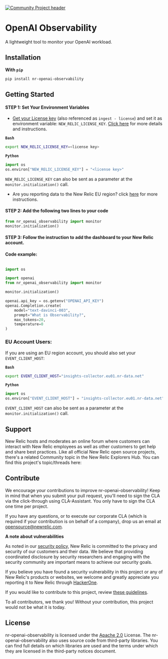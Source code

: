 
[![Community Project header](https://github.com/newrelic/open-source-office/raw/master/examples/categories/images/Community_Project.png)](https://github.com/newrelic/open-source-office/blob/master/examples/categories/index.md#category-community-project)

# OpenAI Observability

A lightweight tool to monitor your OpenAI workload.

## Installation
**With `pip`**

```bash
pip install nr-openai-observability
```

## Getting Started

#### STEP 1: Set Your Environment Variables 
* [Get your License key](https://one.newrelic.com/launcher/api-keys-ui.api-keys-launcher) (also referenced as `ingest - license`) and set it as environment variable: `NEW_RELIC_LICENSE_KEY`.
[Click here](https://docs.newrelic.com/docs/apis/intro-apis/new-relic-api-keys/#license-key) for more details and instructions.

**`Bash`**

```bash
export NEW_RELIC_LICENSE_KEY=<license key>
```

**`Python`**

```python
import os
os.environ["NEW_RELIC_LICENSE_KEY"] = "<license key>"
```
`NEW_RELIC_LICENSE_KEY` can also be sent as a parameter at the `monitor.initialization()`
 call.

* Are you reporting data to the New Relic EU region? click [here](#eu-account-users) for more instructions.

#### STEP 2: Add the following two lines to your code

```python
from nr_openai_observability import monitor
monitor.initialization()
```

#### STEP 3: Follow the instruction to add the dashboard to your New Relic account.

#### Code example:

```python

import os

import openai
from nr_openai_observability import monitor

monitor.initialization()

openai.api_key = os.getenv("OPENAI_API_KEY")
openai.Completion.create(
    model="text-davinci-003",
    prompt="What is Observability?",
    max_tokens=20,
    temperature=0 
)
```

### EU Account Users:

If you are using an EU region account, you should also set your `EVENT_CLIENT_HOST`:

**`Bash`**

```bash
export EVENT_CLIENT_HOST="insights-collector.eu01.nr-data.net"
```

**`Python`**

```python
import os
os.environ["EVENT_CLIENT_HOST"] = "insights-collector.eu01.nr-data.net"
```
    
`EVENT_CLIENT_HOST` can also be sent as a parameter at the `monitor.initialization()`
 call.

## Support

New Relic hosts and moderates an online forum where customers can interact with New Relic employees as well as other customers to get help and share best practices. Like all official New Relic open source projects, there's a related Community topic in the New Relic Explorers Hub. You can find this project's topic/threads here:

## Contribute

We encourage your contributions to improve nr-openai-observability! Keep in mind that when you submit your pull request, you'll need to sign the CLA via the click-through using CLA-Assistant. You only have to sign the CLA one time per project.

If you have any questions, or to execute our corporate CLA (which is required if your contribution is on behalf of a company), drop us an email at opensource@newrelic.com.

**A note about vulnerabilities**

As noted in our [security policy](../../security/policy), New Relic is committed to the privacy and security of our customers and their data. We believe that providing coordinated disclosure by security researchers and engaging with the security community are important means to achieve our security goals.

If you believe you have found a security vulnerability in this project or any of New Relic's products or websites, we welcome and greatly appreciate you reporting it to New Relic through [HackerOne](https://hackerone.com/newrelic).

If you would like to contribute to this project, review [these guidelines](./CONTRIBUTING.md).

To all contributors, we thank you!  Without your contribution, this project would not be what it is today.

## License
nr-openai-observability is licensed under the [Apache 2.0](http://apache.org/licenses/LICENSE-2.0.txt) License.
The nr-openai-observability also uses source code from third-party libraries. You can find full details on which libraries are used and the terms under which they are licensed in the third-party notices document.
